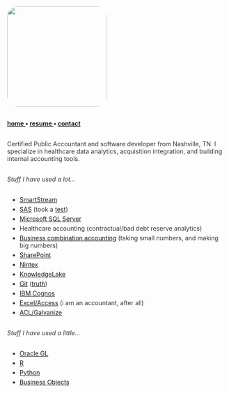 ﻿<title>Jared Monger</title>
<style>
  body          { margin:40px; color:#333; }
  code          {background-color: #f8f8f8; padding:5px;}
  li            { margin:5px; }
  p             {margin:30px 0;}
  .img-rounded  {border-radius: 10%;}
</style>

<img class="img-rounded" height="230" src="https://avatars3.githubusercontent.com/u/27711028?v=3&amp;s=460" width="230">

<strong> <a href="{{site.url}}/">  home </a> •  <a href="{{site.url}}/resume">  resume </a> •  <a href="{{site.url}}/contact">  contact </a></strong>
  <br>

Certified Public Accountant and software developer from Nashville, TN. I specialize in healthcare data analytics, acquisition integration, and building internal accounting tools.

*Stuff I have used a lot...*
- [SmartStream](http://www.smartstream.com/)
- [SAS](https://www.sas.com/en_us/home.html) (took a [test](https://www.youracclaim.com/badges/47f05ac8-2804-46b0-b52b-30309d42fb80/))
- [Microsoft SQL Server](https://www.microsoft.com/en-us/sql-server/default.aspx)
- Healthcare accounting (contractual/bad debt reserve analytics)
- [Business combination accounting](https://www.iasplus.com/en-us/standards/fasb/broad-transactions/asc805) (taking small numbers, and making big numbers)
- [SharePoint](https://products.office.com/en-us/sharepoint/collaboration)
- [Nintex](https://www.nintex.com/)
- [KnowledgeLake](https://www.knowledgelake.com/)
- [Git](https://git-scm.com/) ([truth](https://xkcd.com/1296/))
- [IBM Cognos](https://www.ibm.com/products/cognos-analytics)
- [Excel/Access](https://products.office.com/en-us/excel) (i am an accountant, after all)
- [ACL/Galvanize](https://www.wegalvanize.com/)

*Stuff I have used a little...*
- [Oracle GL](https://www.oracle.com/a/ocom/docs/applications/ebusiness/oracle-general_ledger-data-sheet.pdf)
- [R](https://www.r-project.org/about.html)
- [Python](https://www.python.org/)
- [Business Objects](https://www.sap.com/index.html)
